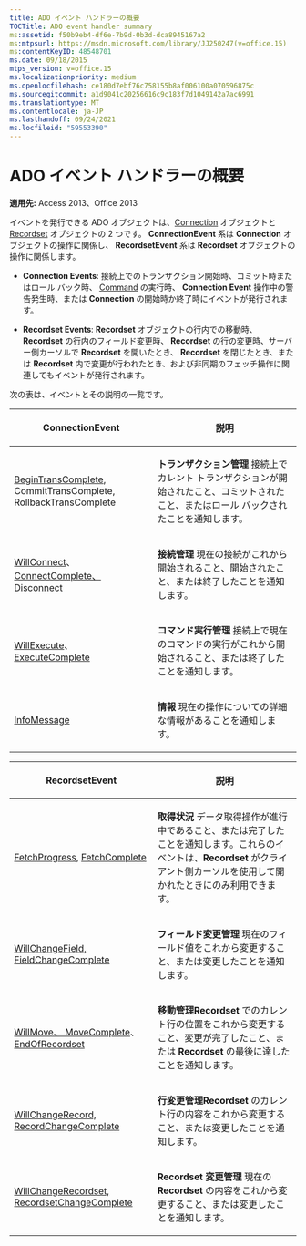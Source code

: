 ```yaml
---
title: ADO イベント ハンドラーの概要
TOCTitle: ADO event handler summary
ms:assetid: f50b9eb4-df6e-7b9d-0b3d-dca8945167a2
ms:mtpsurl: https://msdn.microsoft.com/library/JJ250247(v=office.15)
ms:contentKeyID: 48548701
ms.date: 09/18/2015
mtps_version: v=office.15
ms.localizationpriority: medium
ms.openlocfilehash: ce180d7ebf76c758155b8af006100a070596875c
ms.sourcegitcommit: a1d9041c20256616c9c183f7d1049142a7ac6991
ms.translationtype: MT
ms.contentlocale: ja-JP
ms.lasthandoff: 09/24/2021
ms.locfileid: "59553390"
---
```

# <a name="ado-event-handler-summary"></a>ADO イベント ハンドラーの概要


**適用先:** Access 2013、Office 2013

イベントを発行できる ADO オブジェクトは、[Connection](connection-object-ado.md) オブジェクトと [Recordset](recordset-object-ado.md) オブジェクトの 2 つです。 **ConnectionEvent** 系は **Connection** オブジェクトの操作に関係し、 **RecordsetEvent** 系は **Recordset** オブジェクトの操作に関係します。

- **Connection Events**: 接続上でのトランザクション開始時、コミット時またはロール バック時、 [Command](command-object-ado.md) の実行時、 **Connection Event** 操作中の警告発生時、または **Connection** の開始時か終了時にイベントが発行されます。

- **Recordset Events**: **Recordset** オブジェクトの行内での移動時、 **Recordset** の行内のフィールド変更時、 **Recordset** の行の変更時、サーバー側カーソルで **Recordset** を開いたとき、 **Recordset** を閉じたとき、または **Recordset** 内で変更が行われたとき、および非同期のフェッチ操作に関連してもイベントが発行されます。

次の表は、イベントとその説明の一覧です。

<table>
<colgroup>
<col style="width: 50%" />
<col style="width: 50%" />
</colgroup>
<thead>
<tr class="header">
<th><p>ConnectionEvent</p></th>
<th><p>説明</p></th>
</tr>
</thead>
<tbody>
<tr class="odd">
<td><p><a href="begintranscomplete-committranscomplete-and-rollbacktranscomplete-events-ado.md">BeginTransComplete</a>, CommitTransComplete, RollbackTransComplete</p></td>
<td><p><strong>トランザクション管理</strong> 接続上でカレント トランザクションが開始されたこと、コミットされたこと、またはロール バックされたことを通知します。</p></td>
</tr>
<tr class="even">
<td><p><a href="willconnect-event-ado.md">WillConnect</a>、<a href="connectcomplete-and-disconnect-events-ado.md">ConnectComplete、Disconnect</a></p></td>
<td><p><strong>接続管理</strong> 現在の接続がこれから開始されること、開始されたこと、または終了したことを通知します。</p></td>
</tr>
<tr class="odd">
<td><p><a href="willexecute-event-ado.md">WillExecute</a>、 <a href="executecomplete-event-ado.md">ExecuteComplete</a></p></td>
<td><p><strong>コマンド実行管理</strong> 接続上で現在のコマンドの実行がこれから開始されること、または終了したことを通知します。</p></td>
</tr>
<tr class="even">
<td><p><a href="infomessage-event-ado.md">InfoMessage</a></p></td>
<td><p><strong>情報</strong> 現在の操作についての詳細な情報があることを通知します。</p></td>
</tr>
</tbody>
</table>


<table>
<colgroup>
<col style="width: 50%" />
<col style="width: 50%" />
</colgroup>
<thead>
<tr class="header">
<th><p>RecordsetEvent</p></th>
<th><p>説明</p></th>
</tr>
</thead>
<tbody>
<tr class="odd">
<td><p><a href="fetchprogress-event-ado.md">FetchProgress</a>, <a href="fetchcomplete-event-ado.md">FetchComplete</a></p></td>
<td><p><strong>取得状況</strong> データ取得操作が進行中であること、または完了したことを通知します。これらのイベントは、<strong>Recordset</strong> がクライアント側カーソルを使用して開かれたときにのみ利用できます。</p></td>
</tr>
<tr class="even">
<td><p><a href="willchangefield-and-fieldchangecomplete-events-ado.md">WillChangeField, FieldChangeComplete</a></p></td>
<td><p><strong>フィールド変更管理</strong> 現在のフィールド値をこれから変更すること、または変更したことを通知します。</p></td>
</tr>
<tr class="odd">
<td><p><a href="willmove-and-movecomplete-events-ado.md">WillMove、 MoveComplete</a>、 <a href="endofrecordset-event-ado.md">EndOfRecordset</a></p></td>
<td><p><strong>移動管理</strong><strong>Recordset</strong> でのカレント行の位置をこれから変更すること、変更が完了したこと、または <strong>Recordset</strong> の最後に達したことを通知します。</p></td>
</tr>
<tr class="even">
<td><p><a href="willchangerecord-and-recordchangecomplete-events-ado.md">WillChangeRecord, RecordChangeComplete</a></p></td>
<td><p><strong>行変更管理</strong><strong>Recordset</strong> のカレント行の内容をこれから変更すること、または変更したことを通知します。</p></td>
</tr>
<tr class="odd">
<td><p><a href="willchangerecordset-and-recordsetchangecomplete-events-ado.md">WillChangeRecordset, RecordsetChangeComplete</a></p></td>
<td><p><strong>Recordset 変更管理</strong> 現在の <strong>Recordset</strong> の内容をこれから変更すること、または変更したことを通知します。</p></td>
</tr>
</tbody>
</table>

